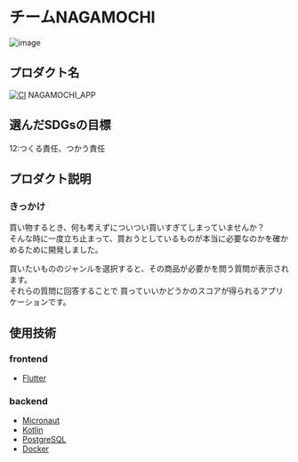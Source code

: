 # チームNAGAMOCHI

![image](https://user-images.githubusercontent.com/68993998/160267275-e34b7a41-4523-4a15-8d9d-69e64b1b9b1f.png)



## プロダクト名
[![CI](https://github.com/kc3hack/2022_d/actions/workflows/github-ci.yml/badge.svg)](https://github.com/kc3hack/2022_d/actions/workflows/github-ci.yml)
NAGAMOCHI_APP

## 選んだSDGsの目標
12:つくる責任、つかう責任

## プロダクト説明
### きっかけ
買い物するとき、何も考えずについつい買いすぎてしまっていませんか？  
そんな時に一度立ち止まって、買おうとしているものが本当に必要なのかを確かめるために開発しました。  

買いたいもののジャンルを選択すると、その商品が必要かを問う質問が表示されます。   
それらの質問に回答することで 買っていいかどうかのスコアが得られるアプリケーションです。  

## 使用技術

### frontend
- [Flutter](https://flutter.dev/)

### backend
- [Micronaut](https://micronaut.io/)
- [Kotlin](https://kotlinlang.org/)
- [PostgreSQL](https://www.postgresql.org/)
- [Docker](https://www.docker.com/)
